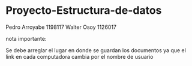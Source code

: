 # Proyecto-Estructura-de-datos

Pedro Arroyabe 1198117
Walter Osoy 1126017

nota importante:

Se debe arreglar el lugar en donde se guardan los documentos
ya que el link en cada computadora cambia por el nombre de usuario